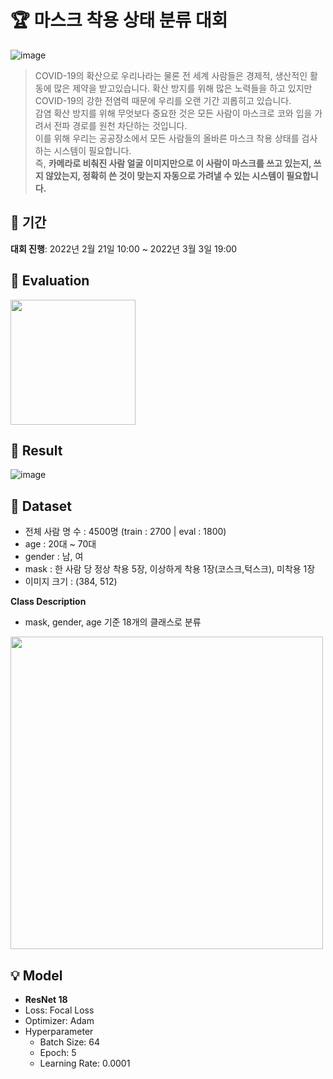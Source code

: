 # 🏆 마스크 착용 상태 분류 대회

![image](https://user-images.githubusercontent.com/91870042/156874151-4d1c362b-bae6-4781-8064-315d12d3ba60.png)

> COVID-19의 확산으로 우리나라는 물론 전 세계 사람들은 경제적, 생산적인 활동에 많은 제약을 받고있습니다. 확산 방지를 위해 많은 노력들을 하고 있지만 COVID-19의 강한 전염력 때문에 우리를 오랜 기간 괴롭히고 있습니다. </br>
> 감염 확산 방지를 위해 무엇보다 중요한 것은 모든 사람이 마스크로 코와 입을 가려서 전파 경로를 원천 차단하는 것입니다. </br>
> 이를 위해 우리는 공공장소에서 모든 사람들의 올바른 마스크 착용 상태를 검사하는 시스템이 필요합니다. </br>
> 즉, **카메라로 비춰진 사람 얼굴 이미지만으로 이 사람이 마스크를 쓰고 있는지, 쓰지 않았는지, 정확히 쓴 것이 맞는지 자동으로 가려낼 수 있는 시스템이 필요합니다.**

## 📅 기간
**대회 진행**: 2022년 2월 21일 10:00 ~ 2022년 3월 3일 19:00  


## 💯 Evaluation
<img src="https://user-images.githubusercontent.com/97524127/171376238-48e34af9-5dc1-4e00-8fe4-cc01ed81407d.png"  height="200"/>

## 🌟 Result
![image](https://user-images.githubusercontent.com/97524127/171377368-4aa70cec-f2e0-441f-a53c-405c6a42558d.png)

## 📁 Dataset   
- 전체 사람 명 수 : 4500명 (train : 2700 | eval : 1800)
- age : 20대 ~ 70대
- gender : 남, 여
- mask : 한 사람 당 정상 착용 5장, 이상하게 착용 1장(코스크,턱스크), 미착용 1장
- 이미지 크기 : (384, 512)

**Class Description**
- mask, gender, age 기준 18개의 클래스로 분류
<img src="https://user-images.githubusercontent.com/68593821/131881060-c6d16a84-1138-4a28-b273-418ea487548d.png" height="500"/>

## 💡 Model  
- **ResNet 18**
- Loss: Focal Loss
- Optimizer: Adam
- Hyperparameter
  - Batch Size: 64
  - Epoch: 5
  - Learning Rate: 0.0001
